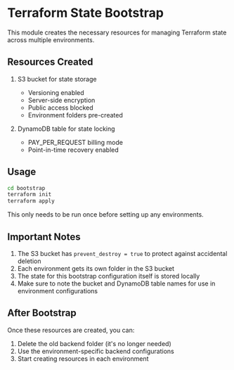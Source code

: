 # Terraform State Bootstrap

This module creates the necessary resources for managing Terraform state across multiple environments.

## Resources Created

1. S3 bucket for state storage
   - Versioning enabled
   - Server-side encryption
   - Public access blocked
   - Environment folders pre-created

2. DynamoDB table for state locking
   - PAY_PER_REQUEST billing mode
   - Point-in-time recovery enabled

## Usage

```bash
cd bootstrap
terraform init
terraform apply
```

This only needs to be run once before setting up any environments.

## Important Notes

1. The S3 bucket has `prevent_destroy = true` to protect against accidental deletion
2. Each environment gets its own folder in the S3 bucket
3. The state for this bootstrap configuration itself is stored locally
4. Make sure to note the bucket and DynamoDB table names for use in environment configurations

## After Bootstrap

Once these resources are created, you can:
1. Delete the old backend folder (it's no longer needed)
2. Use the environment-specific backend configurations
3. Start creating resources in each environment 